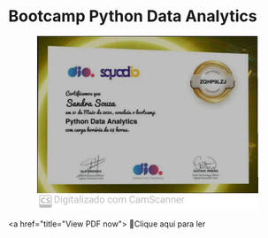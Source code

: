 # Bootcamp Python Data Analytics


<p align="center">
<img 
    src="./assets/certificado python.jpg"
    width="400"  
/>
</p>


<a href="title="View PDF now"> 📕Clique aqui para ler</a>

